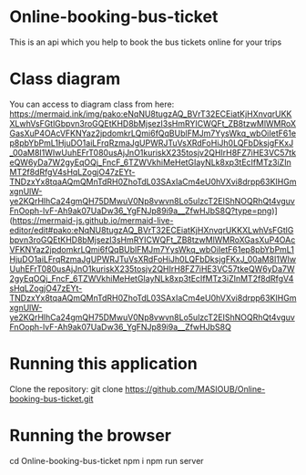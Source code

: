 # Online-booking-bus-ticket
This is an api which you help to book the bus tickets online for your trips

# Class diagram
You can access to diagram class from here:
https://mermaid.ink/img/pako:eNqNU8tugzAQ_BVrT32ECEiatKjHXnvqrUKKXLwhVsFGtlGbpvn3roGQEtKHD8bMjsezI3sHmRYICWQFt_ZB8tzwMlWMRoXGasXuP4OAcVFKNYaz2jpdomkrLQmi6fQqBUblFMJm7YysWkq_wbOiIetF61ep8pbYbPmL1HjuDO1aiLFrqRzmaJgUPWRJTuVsXRdFoHiJh0LQFbDksjgFKxJ_00aM8I1WIwUuhEFrT080usAjJnO1kuriskX235tosjv2QHIrH8FZ7iHE3VC57tkeQW6yDa7W2gyEqOQj_FncF_6TZWVkhiMeHetGIayNLk8xp3tEcIfMTz3iZInMT2f8dRfgV4sHqLZogjO47zEYt-TNDzxYx8tqaAQmQMnTdRH0ZhoTdL03SAxIaCm4eU0hVXvi8drpp63KIHGmxgnUlW-ye2KQrHlhCa24gmQH75DMwuV0Np8vwvn8Lo5ulzcT2EIShNOQRhQt4vguvFnOoph-lvF-Ah9ak07UaDw36_YgFNJp89i9a__ZfwHJbS8Q?type=png)](https://mermaid-js.github.io/mermaid-live-editor/edit#pako:eNqNU8tugzAQ_BVrT32ECEiatKjHXnvqrUKKXLwhVsFGtlGbpvn3roGQEtKHD8bMjsezI3sHmRYICWQFt_ZB8tzwMlWMRoXGasXuP4OAcVFKNYaz2jpdomkrLQmi6fQqBUblFMJm7YysWkq_wbOiIetF61ep8pbYbPmL1HjuDO1aiLFrqRzmaJgUPWRJTuVsXRdFoHiJh0LQFbDksjgFKxJ_00aM8I1WIwUuhEFrT080usAjJnO1kuriskX235tosjv2QHIrH8FZ7iHE3VC57tkeQW6yDa7W2gyEqOQj_FncF_6TZWVkhiMeHetGIayNLk8xp3tEcIfMTz3iZInMT2f8dRfgV4sHqLZogjO47zEYt-TNDzxYx8tqaAQmQMnTdRH0ZhoTdL03SAxIaCm4eU0hVXvi8drpp63KIHGmxgnUlW-ye2KQrHlhCa24gmQH75DMwuV0Np8vwvn8Lo5ulzcT2EIShNOQRhQt4vguvFnOoph-lvF-Ah9ak07UaDw36_YgFNJp89i9a__ZfwHJbS8Q

# Running this application
Clone the repository:
git clone https://github.com/MASIOUB/Online-booking-bus-ticket.git

# Running the browser
cd Online-booking-bus-ticket
npm i
npm run server
